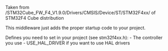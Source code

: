 Taken from /STM32Cube_FW_F4_V1.9.0/Drivers/CMSIS/Device/ST/STM32F4xx/ of STM32F4 Cube distribution

This middleware just adds the proper startup code to your project.

Defines you need to set in your project (see stm32f4xx.h):
	- The controller you use
	- USE_HAL_DRIVER if you want to use HAL drivers
